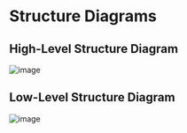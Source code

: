# Structure Diagrams
## High-Level Structure Diagram
![image](https://user-images.githubusercontent.com/80700297/114827844-cc445000-9de6-11eb-9867-56f04cb03a71.png)

## Low-Level Structure Diagram

![image](https://user-images.githubusercontent.com/80700297/114827977-f5fd7700-9de6-11eb-93da-108ed8577a8f.png)



